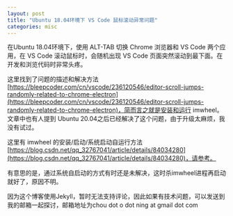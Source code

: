 ```yaml
---
layout: post
title: "Ubuntu 18.04环境下 VS Code 鼠标滚动异常问题"
categories: misc
---
```


在Ubuntu 18.04环境下，使用 ALT-TAB 切换 Chrome 浏览器和 VS Code 两个应用，在 VS Code 滚动鼠标时，会随机出现 VS Code 页面突然滚动到最下面。在开发和浏览代码时非常头疼。

这里找到了问题的描述和解决方法[https://bleepcoder.com/cn/vscode/236120546/editor-scroll-jumps-randomly-related-to-chrome-electron](https://bleepcoder.com/cn/vscode/236120546/editor-scroll-jumps-randomly-related-to-chrome-electron)，简而言之就是安装和运行 imwheel。文章中也有人提到 Ubuntu 20.04之后已经解决了这个问题，由于升级太麻烦，我没有试过。

这里有 imwheel 的安装/启动/系统启动自运行方法[https://blog.csdn.net/qq_32767041/article/details/84034280](https://blog.csdn.net/qq_32767041/article/details/84034280)，请参考。

有意思的是，通过系统自启动的方式有时还是未解决，这时杀imwheel进程再启动就好了，原因不明。

因为这个博客使用Jekyll，暂时无法支持评论，因此如果有技术问题，可以发送到我的邮箱一起探讨，邮箱地址为chou dot o dot ning at gmail dot com  

